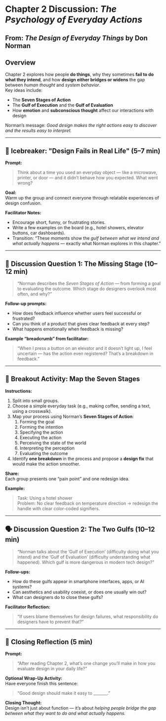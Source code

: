 # Chapter 2 Discussion: *The Psychology of Everyday Actions*
**From**: *The Design of Everyday Things* by Don Norman  
---

## Overview
Chapter 2 explores how people **do things**, why they sometimes **fail to do what they intend**, and how **design either bridges or widens** the gap between *human thought* and *system behavior*.  
Key ideas include:  
- The **Seven Stages of Action**  
- The **Gulf of Execution** and the **Gulf of Evaluation**  
- How **emotion** and **subconscious thought** affect our interactions with design  

Norman’s message: *Good design makes the right actions easy to discover and the results easy to interpret.*

---

## 🧊 Icebreaker: "Design Fails in Real Life" (5–7 min)
**Prompt:**  
> Think about a time you used an everyday object — like a microwave, printer, or door — and it didn’t behave how you expected. What went wrong?

**Goal:**  
Warm up the group and connect everyone through relatable experiences of design confusion.

**Facilitator Notes:**  
- Encourage short, funny, or frustrating stories.  
- Write a few examples on the board (e.g., hotel showers, elevator buttons, car dashboards).  
- Transition: “These moments show the *gulf between what we intend and what actually happens* — exactly what Norman explores in this chapter.”

---

## 💬 Discussion Question 1: The Missing Stage (10–12 min)
> “Norman describes the *Seven Stages of Action* — from forming a goal to evaluating the outcome. Which stage do designers overlook most often, and why?”

**Follow-up prompts:**  
- How does feedback influence whether users feel successful or frustrated?  
- Can you think of a product that gives clear feedback at every step?  
- What happens emotionally when feedback is missing?

**Example “breadcrumb” from facilitator:**  
> “When I press a button on an elevator and it doesn’t light up, I feel uncertain — has the action even registered? That’s a breakdown in feedback.”

---

## 🧩 Breakout Activity: Map the Seven Stages 
**Instructions:**  
1. Split into small groups.  
2. Choose a simple everyday task (e.g., making coffee, sending a text, using a crosswalk).  
3. Map your process using Norman’s **Seven Stages of Action**:
   1. Forming the goal  
   2. Forming the intention  
   3. Specifying the action  
   4. Executing the action  
   5. Perceiving the state of the world  
   6. Interpreting the perception  
   7. Evaluating the outcome  
4. Identify **one breakdown** in the process and propose a **design fix** that would make the action smoother.

**Share:**  
Each group presents one “pain point” and one redesign idea.

**Example:**  
> Task: Using a hotel shower  
> Problem: No clear feedback on temperature direction → redesign the handle with clear color-coded signifiers.

---

## 🗣️ Discussion Question 2: The Two Gulfs (10–12 min)
> “Norman talks about the ‘Gulf of Execution’ (difficulty doing what you intend) and the ‘Gulf of Evaluation’ (difficulty understanding what happened). Which gulf is more dangerous in modern tech design?”

**Follow-ups:**  
- How do these gulfs appear in smartphone interfaces, apps, or AI systems?  
- Can aesthetics and usability coexist, or does one usually win out?  
- What can designers do to close these gulfs?

**Facilitator Reflection:**  
> “If users blame themselves for design failures, what responsibility do designers have to prevent that?”

---

## 🔄 Closing Reflection (5 min)
**Prompt:**  
> “After reading Chapter 2, what’s one change you’ll make in how you evaluate design in your daily life?”

**Optional Wrap-Up Activity:**  
Have everyone finish this sentence:  
> “Good design should make it easy to _______.”

**Closing Thought:**  
Design isn’t just about function — it’s about *helping people bridge the gap between what they want to do and what actually happens.*
